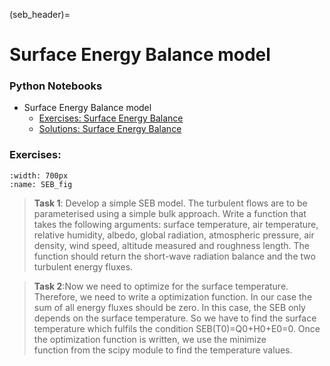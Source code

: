(seb_header)=
# Surface Energy Balance model 

### Python Notebooks
* Surface Energy Balance model
  * [Exercises: Surface Energy Balance](seb:exercise)
  * [Solutions: Surface Energy Balance](seb:solution)


### Exercises:


```{figure} ./pics/SEB.png
:width: 700px
:name: SEB_fig
```

>**Task 1**: Develop a simple SEB model. The turbulent flows are to be
>parameterised using a simple bulk approach. Write a function that takes the
>following arguments: surface temperature, air temperature, relative humidity,
>albedo, global radiation, atmospheric pressure, air density, wind speed,
>altitude measured and roughness length. The function should return the
>short-wave radiation balance and the two turbulent energy fluxes. 

>**Task 2**:Now we need to optimize for the surface temperature. Therefore, we
>need to write a optimization function. In our case the sum of all energy
>fluxes should be zero. In this case, the SEB only depends on the surface
>temperature. So we have to find the surface temperature which fulfils the
>condition SEB(T0)=Q0+H0+E0=0. Once the optimization function is written, we
>use the minimize function from the scipy module to find the temperature values.
